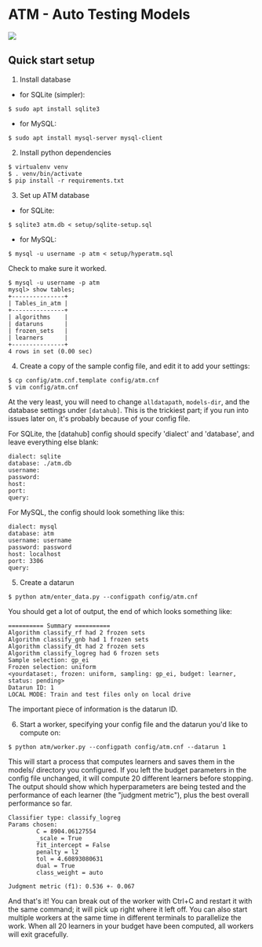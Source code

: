 ATM - Auto Testing Models
====

[![](https://img.shields.io/badge/docs-latest-blue.svg)](https://hdi-project.github.io/ATM/)

## Quick start setup
1. Install database
- for SQLite (simpler):
```
$ sudo apt install sqlite3
```

- for MySQL: 
```
$ sudo apt install mysql-server mysql-client
```

2. Install python dependencies
```
$ virtualenv venv
$ . venv/bin/activate
$ pip install -r requirements.txt
```

3. Set up ATM database
- for SQLite:
```
$ sqlite3 atm.db < setup/sqlite-setup.sql
```

- for MySQL:
```
$ mysql -u username -p atm < setup/hyperatm.sql
```
Check to make sure it worked.
```
$ mysql -u username -p atm
mysql> show tables;
+---------------+
| Tables_in_atm |
+---------------+
| algorithms    |
| dataruns      |
| frozen_sets   |
| learners      |
+---------------+
4 rows in set (0.00 sec)
``` 

4. Create a copy of the sample config file, and edit it to add your settings:
```
$ cp config/atm.cnf.template config/atm.cnf
$ vim config/atm.cnf
```
At the very least, you will need to change `alldatapath`, `models-dir`, and the
database settings under `[datahub]`. This is the trickiest part; if you run into
issues later on, it's probably because of your config file. 

For SQLite, the [datahub] config should specify 'dialect' and 'database', and
leave everything else blank:
```
dialect: sqlite
database: ./atm.db
username:
password:
host:
port:
query:
```

For MySQL, the config should look something like this: 
```
dialect: mysql
database: atm
username: username
password: password
host: localhost
port: 3306
query:
```


5. Create a datarun
```
$ python atm/enter_data.py --configpath config/atm.cnf
```
You should get a lot of output, the end of which looks something like:

    ========== Summary ==========
    Algorithm classify_rf had 2 frozen sets
    Algorithm classify_gnb had 1 frozen sets
    Algorithm classify_dt had 2 frozen sets
    Algorithm classify_logreg had 6 frozen sets
    Sample selection: gp_ei
    Frozen selection: uniform
    <yourdataset:, frozen: uniform, sampling: gp_ei, budget: learner, status: pending>
    Datarun ID: 1
    LOCAL MODE: Train and test files only on local drive

The important piece of information is the datarun ID.

6. Start a worker, specifying your config file and the datarun you'd like to
   compute on:
```
$ python atm/worker.py --configpath config/atm.cnf --datarun 1
```

This will start a process that computes learners and saves them in the models/
directory you configured. If you left the budget parameters in the config file
unchanged, it will compute 20 different learners before stopping. The output
should show which hyperparameters are being tested and the performance of each
learner (the "judgment metric"), plus the best overall performance so far.

    Classifier type: classify_logreg
    Params chosen:
            C = 8904.06127554
            _scale = True
            fit_intercept = False
            penalty = l2
            tol = 4.60893080631
            dual = True
            class_weight = auto

    Judgment metric (f1): 0.536 +- 0.067

And that's it! You can break out of the worker with Ctrl+C and restart it with
the same command; it will pick up right where it left off. You can also start
multiple workers at the same time in different terminals to parallelize the
work. When all 20 learners in your budget have been computed, all workers will
exit gracefully.

<!--Note: Any dataset with less than 30 samples will fail for the DBN classifier unless the DBN `minibatch_size` constant is changed to match the number of samples.-->
